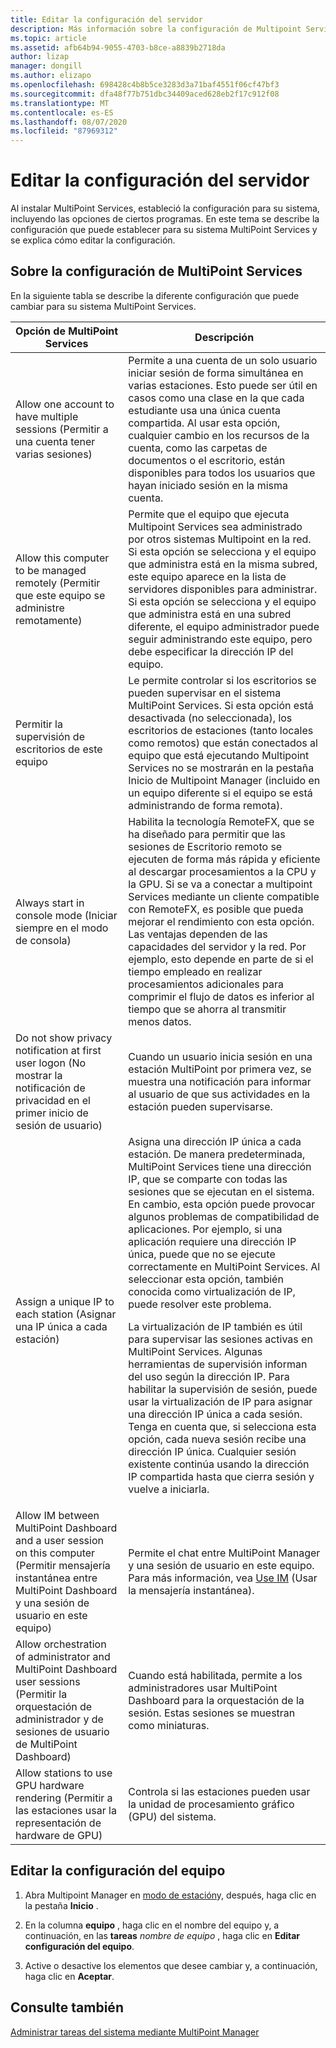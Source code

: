 ```yaml
---
title: Editar la configuración del servidor
description: Más información sobre la configuración de Multipoint Services
ms.topic: article
ms.assetid: afb64b94-9055-4703-b8ce-a8839b2718da
author: lizap
manager: dongill
ms.author: elizapo
ms.openlocfilehash: 698428c4b8b5ce3283d3a71baf4551f06cf47bf3
ms.sourcegitcommit: dfa48f77b751dbc34409aced628eb2f17c912f08
ms.translationtype: MT
ms.contentlocale: es-ES
ms.lasthandoff: 08/07/2020
ms.locfileid: "87969312"
---
```

# <a name="edit-server-settings"></a>Editar la configuración del servidor
Al instalar MultiPoint Services, estableció la configuración para su sistema, incluyendo las opciones de ciertos programas. En este tema se describe la configuración que puede establecer para su sistema MultiPoint Services y se explica cómo editar la configuración.

## <a name="about-multipoint-services-settings"></a>Sobre la configuración de MultiPoint Services
En la siguiente tabla se describe la diferente configuración que puede cambiar para su sistema MultiPoint Services.

|Opción de MultiPoint Services|Descripción|
|-----------------------------------------------------------------------------------------|---------------|
|Allow one account to have multiple sessions (Permitir a una cuenta tener varias sesiones)|Permite a una cuenta de un solo usuario iniciar sesión de forma simultánea en varias estaciones. Esto puede ser útil en casos como una clase en la que cada estudiante usa una única cuenta compartida. Al usar esta opción, cualquier cambio en los recursos de la cuenta, como las carpetas de documentos o el escritorio, están disponibles para todos los usuarios que hayan iniciado sesión en la misma cuenta.|
|Allow this computer to be managed remotely (Permitir que este equipo se administre remotamente)|Permite que el equipo que ejecuta Multipoint Services sea administrado por otros sistemas Multipoint en la red. Si esta opción se selecciona y el equipo que administra está en la misma subred, este equipo aparece en la lista de servidores disponibles para administrar. Si esta opción se selecciona y el equipo que administra está en una subred diferente, el equipo administrador puede seguir administrando este equipo, pero debe especificar la dirección IP del equipo.|
|Permitir la supervisión de escritorios de este equipo|Le permite controlar si los escritorios se pueden supervisar en el sistema MultiPoint Services. Si esta opción está desactivada (no seleccionada), los escritorios de estaciones (tanto locales como remotos) que están conectados al equipo que está ejecutando Multipoint Services no se mostrarán en la pestaña Inicio de Multipoint Manager (incluido en un equipo diferente si el equipo se está administrando de forma remota).|
|Always start in console mode (Iniciar siempre en el modo de consola)|Habilita la tecnología RemoteFX, que se ha diseñado para permitir que las sesiones de Escritorio remoto se ejecuten de forma más rápida y eficiente al descargar procesamientos a la CPU y la GPU. Si se va a conectar a multipoint Services mediante un cliente compatible con RemoteFX, es posible que pueda mejorar el rendimiento con esta opción. Las ventajas dependen de las capacidades del servidor y la red. Por ejemplo, esto depende en parte de si el tiempo empleado en realizar procesamientos adicionales para comprimir el flujo de datos es inferior al tiempo que se ahorra al transmitir menos datos.|
|Do not show privacy notification at first user logon (No mostrar la notificación de privacidad en el primer inicio de sesión de usuario)|Cuando un usuario inicia sesión en una estación MultiPoint por primera vez, se muestra una notificación para informar al usuario de que sus actividades en la estación pueden supervisarse.|
|Assign a unique IP to each station (Asignar una IP única a cada estación)|Asigna una dirección IP única a cada estación. De manera predeterminada, MultiPoint Services tiene una dirección IP, que se comparte con todas las sesiones que se ejecutan en el sistema. En cambio, esta opción puede provocar algunos problemas de compatibilidad de aplicaciones. Por ejemplo, si una aplicación requiere una dirección IP única, puede que no se ejecute correctamente en MultiPoint Services. Al seleccionar esta opción, también conocida como virtualización de IP, puede resolver este problema.<p>La virtualización de IP también es útil para supervisar las sesiones activas en MultiPoint Services. Algunas herramientas de supervisión informan del uso según la dirección IP. Para habilitar la supervisión de sesión, puede usar la virtualización de IP para asignar una dirección IP única a cada sesión. Tenga en cuenta que, si selecciona esta opción, cada nueva sesión recibe una dirección IP única. Cualquier sesión existente continúa usando la dirección IP compartida hasta que cierra sesión y vuelve a iniciarla.|
|Allow IM between MultiPoint Dashboard and a user session on this computer (Permitir mensajería instantánea entre MultiPoint Dashboard y una sesión de usuario en este equipo)|Permite el chat entre MultiPoint Manager y una sesión de usuario en este equipo. Para más información, vea [Use IM](Use-IM.md) (Usar la mensajería instantánea).|
|Allow orchestration of administrator and MultiPoint Dashboard user sessions (Permitir la orquestación de administrador y de sesiones de usuario de MultiPoint Dashboard)|Cuando está habilitada, permite a los administradores usar MultiPoint Dashboard para la orquestación de la sesión. Estas sesiones se muestran como miniaturas.|
|Allow stations to use GPU hardware rendering (Permitir a las estaciones usar la representación de hardware de GPU)|Controla si las estaciones pueden usar la unidad de procesamiento gráfico (GPU) del sistema.|

## <a name="editing-the-computer-settings"></a>Editar la configuración del equipo

1.  Abra Multipoint Manager en [modo de estación](Switch-Between-Modes.md)y, después, haga clic en la pestaña **Inicio** .

2.  En la columna **equipo** , haga clic en el nombre del equipo y, a continuación, en las **tareas** *nombre de equipo* , haga clic en **Editar configuración del equipo**.

3.  Active o desactive los elementos que desee cambiar y, a continuación, haga clic en **Aceptar**.

## <a name="see-also"></a>Consulte también
[Administrar tareas del sistema mediante MultiPoint Manager](Manage-System-Tasks-Using-MultiPoint-Manager.md)

